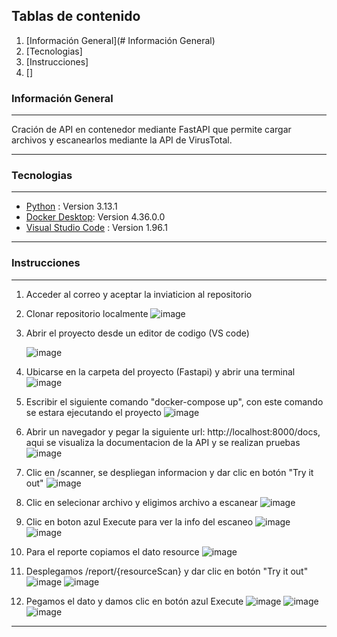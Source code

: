 ## Tablas de contenido

1. [Información General](# Información General)
2. [Tecnologias]
3. [Instrucciones]
4. []

### Información General
***
Cración de API en contenedor mediante FastAPI que permite cargar archivos y escanearlos mediante la API de VirusTotal.
***

### Tecnologias
***
* [Python](https://www.python.org/downloads/) : Version 3.13.1
* [Docker Desktop](https://www.docker.com/products/docker-desktop/): Version 4.36.0.0
* [Visual Studio Code](https://code.visualstudio.com) : Version 1.96.1
***

### Instrucciones
***
1. Acceder al correo y aceptar la inviaticion al repositorio
2. Clonar repositorio localmente
   ![image](https://github.com/user-attachments/assets/398c8c40-bcd0-4335-a017-d87cba8916e4)

3. Abrir el proyecto desde un editor de codigo (VS code)
   
   ![image](https://github.com/user-attachments/assets/083bc43c-c586-4520-b816-fec54e8028f2)

5. Ubicarse en la carpeta del proyecto (Fastapi) y abrir una terminal
   ![image](https://github.com/user-attachments/assets/766732b5-6c95-4c97-a6a2-a80b178c9c93)

6. Escribir el siguiente comando "docker-compose up", con este comando se estara ejecutando el proyecto
   ![image](https://github.com/user-attachments/assets/c0afc391-70dc-425c-8b47-c054db4c0b8e)

7. Abrir un navegador y pegar la siguiente url:  http://localhost:8000/docs, aqui se visualiza la documentacion de la API y se realizan pruebas
    ![image](https://github.com/user-attachments/assets/ee5236b6-5bee-4946-af93-b0e9ef84784a)

8. Clic en /scanner, se despliegan informacion y dar clic en botón "Try it out"
   ![image](https://github.com/user-attachments/assets/4998e78f-0802-49a3-9254-ffdc479204ed)
9. Clic en selecionar archivo y eligimos archivo a escanear
    ![image](https://github.com/user-attachments/assets/bc57c0ce-f6a6-49ad-82d5-797180dce2e9)
10. Clic en boton azul Execute para ver la info del escaneo
    ![image](https://github.com/user-attachments/assets/48796d8c-f2e8-4d1d-bd58-e1edcaf50094)
    ![image](https://github.com/user-attachments/assets/ccc9da7a-073a-44c1-970b-74a8baf0a298)
11. Para el reporte copiamos el dato resource
   ![image](https://github.com/user-attachments/assets/5a5c3dcf-727a-4b09-b039-4fc39c1cd302)
12. Desplegamos /report/{resourceScan} y dar clic en botón "Try it out"
    ![image](https://github.com/user-attachments/assets/ab3d8b67-e2a8-4cf5-9cf0-3c8172d828b0)
    ![image](https://github.com/user-attachments/assets/d0febc20-a102-4acf-969c-42be7ee9a333)

14. Pegamos el dato y damos clic en botón azul Execute
    ![image](https://github.com/user-attachments/assets/cdacaa7b-f78f-4819-9f4f-8595f48e5e65)
    ![image](https://github.com/user-attachments/assets/5c8bb31e-4c39-469b-8de1-8c9af3966356)
    ![image](https://github.com/user-attachments/assets/5a9f561b-7a87-475a-be61-f12f792c3ff4)
***
